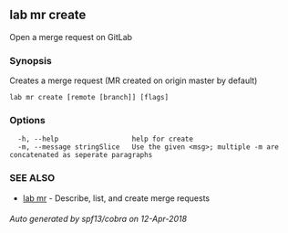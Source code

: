 ## lab mr create

Open a merge request on GitLab

### Synopsis

Creates a merge request (MR created on origin master by default)

```
lab mr create [remote [branch]] [flags]
```

### Options

```
  -h, --help                  help for create
  -m, --message stringSlice   Use the given <msg>; multiple -m are concatenated as seperate paragraphs
```

### SEE ALSO

* [lab mr](lab_mr.md)	 - Describe, list, and create merge requests

###### Auto generated by spf13/cobra on 12-Apr-2018
